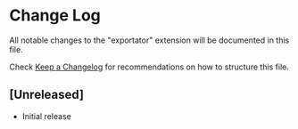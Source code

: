 # Change Log

All notable changes to the "exportator" extension will be documented in this file.

Check [Keep a Changelog](http://keepachangelog.com/) for recommendations on how to structure this file.

## [Unreleased]

- Initial release